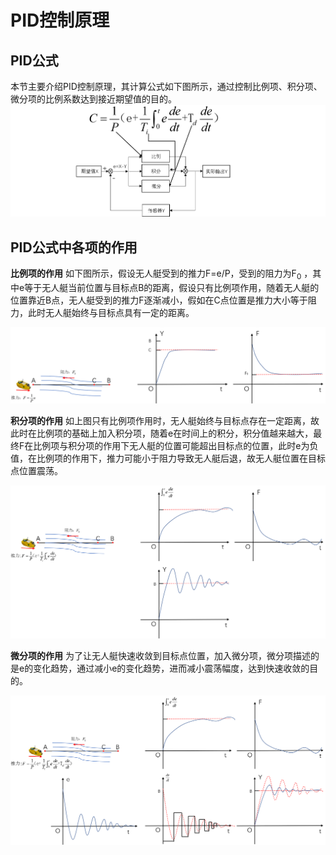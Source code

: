 # PID控制原理

## PID公式

本节主要介绍PID控制原理，其计算公式如下图所示，通过控制比例项、积分项、微分项的比例系数达到接近期望值的目的。
![Formula](Images/Formula.png)

## PID公式中各项的作用

**比例项的作用**
如下图所示，假设无人艇受到的推力F=e/P，受到的阻力为F<sub>0</sub>
，其中e等于无人艇当前位置与目标点B的距离，假设只有比例项作用，随着无人艇的位置靠近B点，无人艇受到的推力F逐渐减小，假如在C点位置是推力大小等于阻力，此时无人艇始终与目标点具有一定的距离。

![ProportionalTerm](Images/ProportionalTerm.png)

**积分项的作用**
如上图只有比例项作用时，无人艇始终与目标点存在一定距离，故此时在比例项的基础上加入积分项，随着e在时间上的积分，积分值越来越大，最终F在比例项与积分项的作用下无人艇的位置可能超出目标点的位置，此时e为负值，在比例项的作用下，推力可能小于阻力导致无人艇后退，故无人艇位置在目标点位置震荡。

![IntegralTerm](Images/IntegralTerm.png)

**微分项的作用**
为了让无人艇快速收敛到目标点位置，加入微分项，微分项描述的是e的变化趋势，通过减小e的变化趋势，进而减小震荡幅度，达到快速收敛的目的。

![DifferentialTerm](Images/DifferentialTerm.png)
